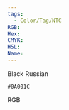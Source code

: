 ```yaml
---
tags:
  - Color/Tag/NTC
RGB:
Hex:
CMYK:
HSL:
Name:
---
```

Black Russian
```palette
#0A001C
```
RGB
